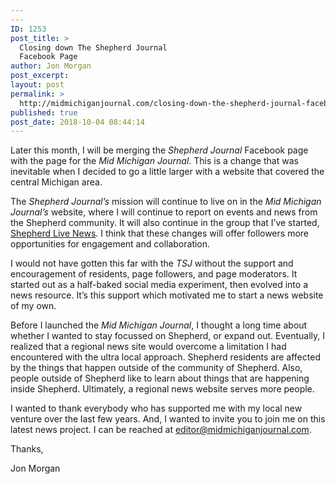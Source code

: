 ```yaml
---
---
ID: 1253
post_title: >
  Closing down The Shepherd Journal
  Facebook Page
author: Jon Morgan
post_excerpt:
layout: post
permalink: >
  http://midmichiganjournal.com/closing-down-the-shepherd-journal-facebook-page
published: true
post_date: 2018-10-04 08:44:14
---
```

Later this month, I will be merging the <i>Shepherd Journal</i> Facebook page with the page for the <i>Mid Michigan Journal</i>. This is a change that was inevitable when I decided to go a little larger with a website that covered the central Michigan area.

The <i>Shepherd Journal’s </i>mission will continue to live on in the <i>Mid Michigan Journal’s </i>website, where I will continue to report on events and news from the Shepherd community. It will also continue in the group that I’ve started, <a href="https://www.facebook.com/groups/shepherdlive/">Shepherd Live News</a>. I think that these changes will offer followers more opportunities for engagement and collaboration.

I would not have gotten this far with the <i>TSJ</i> without the support and encouragement of residents, page followers, and page moderators. It started out as a half-baked social media experiment, then evolved into a news resource. It’s this support which motivated me to start a news website of my own.

Before I launched the <i>Mid Michigan Journal</i>, I thought a long time about whether I wanted to stay focussed on Shepherd, or expand out. Eventually, I realized that a regional news site would overcome a limitation I had encountered with the ultra local approach. Shepherd residents are affected by the things that happen outside of the community of Shepherd. Also, people outside of Shepherd like to learn about things that are happening inside Shepherd. Ultimately, a regional news website serves more people.

I wanted to thank everybody who has supported me with my local new venture over the last few years. And, I wanted to invite you to join me on this latest news project. I can be reached at <a href="mailto:editor@midmichiganjournal.com">editor@midmichiganjournal.com</a>.

Thanks,

Jon Morgan